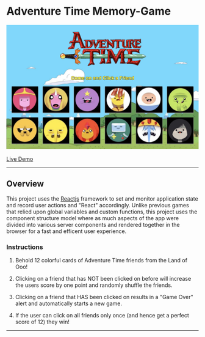 # Adventure Time Memory-Game

![Game Screenshot](at-memory.png)

[Live Demo]()

- - -

## Overview

This project uses the [Reactjs](https://reactjs.org/) framework to set and monitor application state and record user actions and "React" accordingly. Unlike previous games that relied upon global variables and custom functions, this project uses the component structure model where as much aspects of the app were divided into various server components and rendered together in the browser for a fast and efficent user experience. 

### Instructions

1. Behold 12 colorful cards of Adventure Time friends from the Land of Ooo!

2. Clicking on a friend that has NOT been clicked on before will increase the users score by one point and randomly shuffle the friends.

3. Clicking on a friend that HAS been clicked on results in a "Game Over" alert and automatically starts a new game.

4. If the user can click on all friends only once (and hence get a perfect score of 12) they win!

- - -




